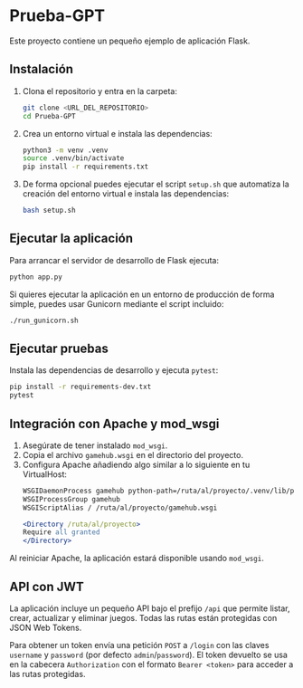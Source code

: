 # Prueba-GPT

Este proyecto contiene un pequeño ejemplo de aplicación Flask.

## Instalación

1. Clona el repositorio y entra en la carpeta:
   ```bash
   git clone <URL_DEL_REPOSITORIO>
   cd Prueba-GPT
   ```
2. Crea un entorno virtual e instala las dependencias:
   ```bash
   python3 -m venv .venv
   source .venv/bin/activate
   pip install -r requirements.txt
   ```
3. De forma opcional puedes ejecutar el script `setup.sh` que automatiza la
   creación del entorno virtual e instala las dependencias:
   ```bash
   bash setup.sh
   ```


## Ejecutar la aplicación

Para arrancar el servidor de desarrollo de Flask ejecuta:
```bash
python app.py
```

Si quieres ejecutar la aplicación en un entorno de producción de forma
simple, puedes usar Gunicorn mediante el script incluido:
```bash
./run_gunicorn.sh
```

## Ejecutar pruebas

Instala las dependencias de desarrollo y ejecuta `pytest`:

```bash
pip install -r requirements-dev.txt
pytest
```

## Integración con Apache y mod_wsgi

1. Asegúrate de tener instalado `mod_wsgi`.
2. Copia el archivo `gamehub.wsgi` en el directorio del proyecto.
3. Configura Apache añadiendo algo similar a lo siguiente en tu VirtualHost:
    ```apache
    WSGIDaemonProcess gamehub python-path=/ruta/al/proyecto/.venv/lib/python3.x/site-packages
    WSGIProcessGroup gamehub
    WSGIScriptAlias / /ruta/al/proyecto/gamehub.wsgi
    
    <Directory /ruta/al/proyecto>
    Require all granted
    </Directory>
    ```

Al reiniciar Apache, la aplicación estará disponible usando `mod_wsgi`.

## API con JWT

La aplicación incluye un pequeño API bajo el prefijo `/api` que permite listar,
crear, actualizar y eliminar juegos. Todas las rutas están protegidas con
JSON Web Tokens.

Para obtener un token envía una petición `POST` a `/login` con las claves
`username` y `password` (por defecto `admin`/`password`). El token devuelto se
usa en la cabecera `Authorization` con el formato `Bearer <token>` para acceder
a las rutas protegidas.
